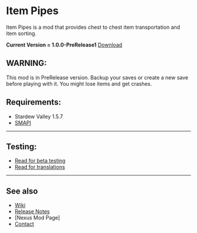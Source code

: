 # Item Pipes
Item Pipes is a mod that provides chest to chest item transportation and item sorting.

**Current Version = 1.0.0-PreRelease1** [Download](https://github.com/sergiomadd/StardewValleyMods/releases/tag/Beta)  

## WARNING:
This mod is in PreRelease version. Backup your saves or create a new save before playing with it. You might lose items and get crashes.

## Requirements:
- Stardew Valley 1.5.7
- [SMAPI](https://smapi.io/)

---

## Testing:
- [Read for beta testing](https://github.com/sergiomadd/StardewValleyMods/blob/main/ItemPipes/docs/testing.md)
- [Read for translations]()

---

## See also
- [Wiki](https://github.com/sergiomadd/StardewValleyMods/blob/main/ItemPipes/docs/wiki.md)
- [Release Notes](https://github.com/sergiomadd/StardewValleyMods/blob/main/ItemPipes/docs/release-notes.md)
- [Nexus Mod Page]
- [Contact](https://twitter.com/sergio_madd)
